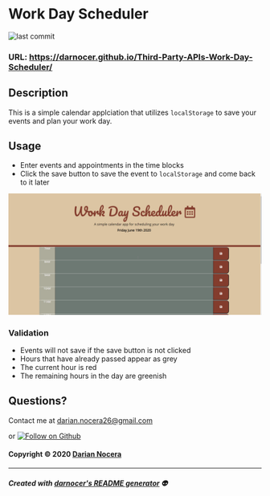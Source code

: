 # Work Day Scheduler

![last commit](https://img.shields.io/github/last-commit/darnocer/Third-Party-APIs-Work-Day-Scheduler?style=flat-square)

### URL: https://darnocer.github.io/Third-Party-APIs-Work-Day-Scheduler/

## Description

This is a simple calendar applciation that utilizes `localStorage` to save your events and plan your work day.

## Usage

- Enter events and appointments in the time blocks
- Click the save button to save the event to `localStorage` and come back to it later

![day planner demo](./Assets/images/demo.gif)

### Validation

- Events will not save if the save button is not clicked
- Hours that have already passed appear as grey
- The current hour is red
- The remaining hours in the day are greenish

## Questions?

Contact me at [darian.nocera26@gmail.com](mailto:darian.nocera26@gmail.com)

or [![Follow on Github](https://img.shields.io/github/followers/darnocer?label=Follow&style=social)](http://www.github.com/darnocer)

#### Copyright © 2020 [Darian Nocera](http://www.github.com/darnocer)

---

##### _Created with [darnocer's README generator](https://github.com/darnocer/Node.js-and-ES6-README-Generator)_ 👽

